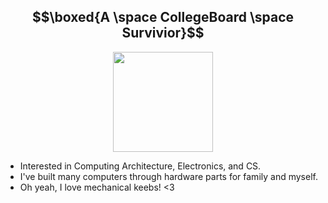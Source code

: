 ## $$\boxed{A \space CollegeBoard \space Survivior}$$

<div id="header" align="center">
  <img src="https://i.giphy.com/media/v1.Y2lkPTc5MGI3NjExNHFrd2R0bDdzZXcyMWlocjIyZDh4bzZ2NnQwZHBzaWI3M2g5ZXZ4dCZlcD12MV9pbnRlcm5hbF9naWZfYnlfaWQmY3Q9Zw/M8ubTcdyKsJAj5DsLC/giphy.gif" width="160"/>
</div>

- Interested in Computing Architecture, Electronics, and CS.
- I've built many computers through hardware parts for family and myself.
- Oh yeah, I love mechanical keebs! <3

